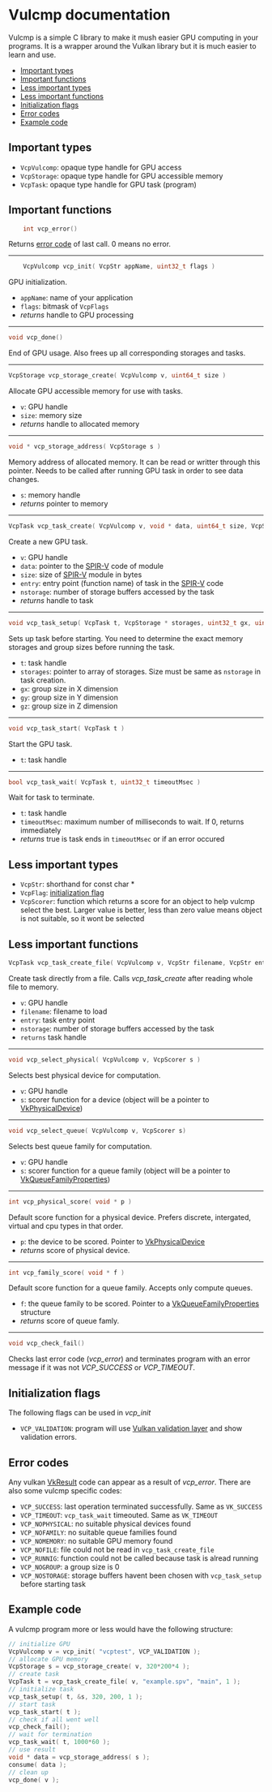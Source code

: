 # Vulcmp documentation

Vulcmp is a simple C library to make it mush easier GPU computing in your programs. 
It is a wrapper around the Vulkan library but it is much easier to learn and use.

- [Important types](#important-types)
- [Important functions](#important-functions)
- [Less important types](#less-important-types)
- [Less important functions](#less-important-functions)
- [Initialization flags](#initialization-flags)
- [Error codes](#error-codes)
- [Example code](#example-code)

## Important types

- `VcpVulcomp`: opaque type handle for GPU access
- `VcpStorage`: opaque type handle for GPU accessible memory
- `VcpTask`: opaque type handle for GPU task (program)

## Important functions

```c
    int vcp_error()
```
Returns [error code](#error-codes) of last call. 0 means no error.

---
```c
    VcpVulcomp vcp_init( VcpStr appName, uint32_t flags ) 
```
GPU initialization.
- `appName`: name of your application
- `flags`: bitmask of `VcpFlags`
- *returns* handle to GPU processing

---
```c
void vcp_done()
```
End of GPU usage. Also frees up all corresponding storages and tasks.

---
```c
VcpStorage vcp_storage_create( VcpVulcomp v, uint64_t size )
```
Allocate GPU accessible memory for use with tasks.
- `v`: GPU handle
- `size`: memory size
- *returns* handle to allocated memory

---
```c
void * vcp_storage_address( VcpStorage s )
```
Memory address of allocated memory. It can be read or writter through this pointer. Needs to be called after running GPU task in order to see data changes.
- `s`: memory handle
- *returns* pointer to memory

---
```c
VcpTask vcp_task_create( VcpVulcomp v, void * data, uint64_t size, VcpStr entry, uint32_t nstorage )
```
Create a new GPU task.
- `v`: GPU handle
- `data`: pointer to the [SPIR-V](https://registry.khronos.org/SPIR-V/specs/unified1/SPIRV.html) code of module
- `size`: size of [SPIR-V](https://registry.khronos.org/SPIR-V/specs/unified1/SPIRV.html) module in bytes
- `entry`: entry point (function name) of task in the [SPIR-V](https://registry.khronos.org/SPIR-V/specs/unified1/SPIRV.html) code
- `nstorage`: number of storage buffers accessed by the task
- *returns* handle to task

---
```c
void vcp_task_setup( VcpTask t, VcpStorage * storages, uint32_t gx, uint32_t gy, uint32_t gz )
```
Sets up task before starting. You need to determine the exact memory storages and group sizes before running the task.
- `t`: task handle
- `storages`: pointer to array of storages. Size must be same as `nstorage` in task creation.
- `gx`: group size in X dimension
- `gy`: group size in Y dimension
- `gz`: group size in Z dimension

---
```c
void vcp_task_start( VcpTask t )
```
Start the GPU task.
- `t`: task handle

---
```c
bool vcp_task_wait( VcpTask t, uint32_t timeoutMsec )
```
Wait for task to terminate.
- `t`: task handle
- `timeoutMsec`: maximum number of milliseconds to wait. If 0, returns immediately
- *returns* true is task ends in `timeoutMsec` or if an error occured

## Less important types

- `VcpStr`: shorthand for const char *
- `VcpFlag`: [initialization flag](#initialization-flags)
- `VcpScorer`: function which returns a score for an object to help vulcmp select the best. 
 Larger value is better, less than zero value means object is not suitable, so it wont be selected

## Less important functions

```c
VcpTask vcp_task_create_file( VcpVulcomp v, VcpStr filename, VcpStr entry, uint32_t nstorage )
```
Create task directly from a file. Calls *vcp_task_create* after reading whole file to memory.
- `v`: GPU handle
- `filename`: filename to load
- `entry`: task entry point
- `nstorage`: number of storage buffers accessed by the task
- `returns` task handle

---
```c
void vcp_select_physical( VcpVulcomp v, VcpScorer s )
```
Selects best physical device for computation.
- `v`: GPU handle
- `s`: scorer function for a device (object will be a pointer to [VkPhysicalDevice](https://registry.khronos.org/vulkan/specs/1.3-extensions/man/html/VkPhysicalDevice.html))

---
```c
void vcp_select_queue( VcpVulcomp v, VcpScorer s)
```
Selects best queue family for computation.
- `v`: GPU handle
- `s`: scorer function for a queue family (object will be a pointer to [VkQueueFamilyProperties](https://registry.khronos.org/vulkan/specs/1.3-extensions/man/html/VkQueueFamilyProperties.html))

---
```c
int vcp_physical_score( void * p )
```
Default score function for a physical device. Prefers discrete, intergated, virtual and cpu types in that order.
- `p`: the device to be scored. Pointer to [VkPhysicalDevice](https://registry.khronos.org/vulkan/specs/1.3-extensions/man/html/VkPhysicalDevice.html)
- *returns* score of physical device. 

---
```c
int vcp_family_score( void * f )
```
Default score function for a queue family. Accepts only compute queues.
- `f`: the queue family to be scored. Pointer to a [VkQueueFamilyProperties](https://registry.khronos.org/vulkan/specs/1.3-extensions/man/html/VkQueueFamilyProperties.html) structure
- *returns* score of queue famly. 

---
```c
void vcp_check_fail()
```
Checks last error code (*vcp_error*) and terminates program with an error message if it was not *VCP_SUCCESS* or *VCP_TIMEOUT*.

## Initialization flags

The following flags can be used in *vcp_init*

- `VCP_VALIDATION`: program will use [Vulkan validation layer](https://vulkan-tutorial.com/Drawing_a_triangle/Setup/Validation_layers) and show validation errors.

## Error codes

Any vulkan [VkResult](https://registry.khronos.org/vulkan/specs/1.3-extensions/man/html/VkResult.html) code can appear as a result of *vcp_error*. There are also some vulcmp specific codes:

- `VCP_SUCCESS`: last operation terminated successfully. Same as `VK_SUCCESS`
- `VCP_TIMEOUT`: `vcp_task_wait` timeouted. Same as `VK_TIMEOUT`
- `VCP_NOPHYSICAL`: no suitable physical devices found
- `VCP_NOFAMILY`: no suitable queue families found
- `VCP_NOMEMORY`: no suitable GPU memory found
- `VCP_NOFILE`: file could not be read in `vcp_task_create_file`
- `VCP_RUNNIG`: function could not be called because task is alread running
- `VCP_NOGROUP`: a group size is 0
- `VCP_NOSTORAGE`: storage buffers havent been chosen with `vcp_task_setup` before starting task

## Example code
   
A vulcmp program more or less would have the following structure:

```c
// initialize GPU
VcpVulcomp v = vcp_init( "vcptest", VCP_VALIDATION );
// allocate GPU memory
VcpStorage s = vcp_storage_create( v, 320*200*4 );
// create task
VcpTask t = vcp_task_create_file( v, "example.spv", "main", 1 );
// initialize task
vcp_task_setup( t, &s, 320, 200, 1 );
// start task
vcp_task_start( t );
// check if all went well
vcp_check_fail();
// wait for termination
vcp_task_wait( t, 1000*60 );
// use result
void * data = vcp_storage_address( s );
consume( data );
// clean up
vcp_done( v );
```
    
